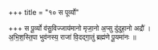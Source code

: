 +++
title = "१० स पूर्व्यो"

+++
स पू॒र्व्यो व॑सु॒विज्जाय॑मानो मृजा॒नो अ॒प्सु दु॑दुहा॒नो अद्रौ॑ ।  
अ॒भि॒श॒स्ति॒पा भुव॑नस्य॒ राजा॑ वि॒दद्गा॒तुं ब्रह्म॑णे पू॒यमा॑नः ॥
